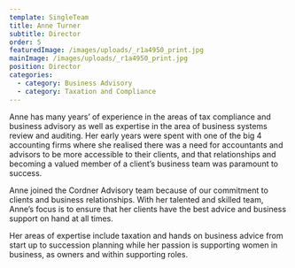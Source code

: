 ```yaml
---
template: SingleTeam
title: Anne Turner
subtitle: Director
order: 5
featuredImage: /images/uploads/_r1a4950_print.jpg
mainImage: /images/uploads/_r1a4950_print.jpg
position: Director
categories:
  - category: Business Advisory
  - category: Taxation and Compliance
---
```


Anne has many years’ of experience in the areas of tax compliance and business advisory as well as expertise in the area of business systems review and auditing. Her early years were spent with one of the big 4 accounting firms where she realised there was a need for accountants and advisors to be more accessible to their clients, and that relationships and becoming a valued member of a client’s business team was paramount to success.

Anne joined the Cordner Advisory team because of our commitment to clients and business relationships. With her talented and skilled team, Anne’s focus is to ensure that her clients have the best advice and business support on hand at all times.

Her areas of expertise include taxation and hands on business advice from start up to succession planning while her passion is supporting women in business, as owners and within supporting roles.
